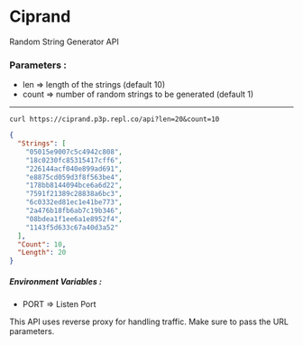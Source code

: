 # Ciprand

Random String Generator API

### Parameters :

- len => length of the strings (default 10)
- count => number of random strings to be generated (default 1)
---

```
curl https://ciprand.p3p.repl.co/api?len=20&count=10
```

```json
{
  "Strings": [
    "05015e9007c5c4942c808",
    "18c0230fc85315417cff6",
    "226144acf040e899ad691",
    "e8875cd059d3f8f563be4",
    "178bb8144094bce6a6d22",
    "7591f21389c28838a6bc3",
    "6c0332ed81ec1e41be773",
    "2a476b18fb6ab7c19b346",
    "08bdea1f1ee6a1e8952f4",
    "1143f5d633c67a40d3a52"
  ],
  "Count": 10,
  "Length": 20
}
```



##### Environment Variables :

- PORT => Listen Port


This API uses reverse proxy for handling traffic. Make sure to pass the URL parameters.
